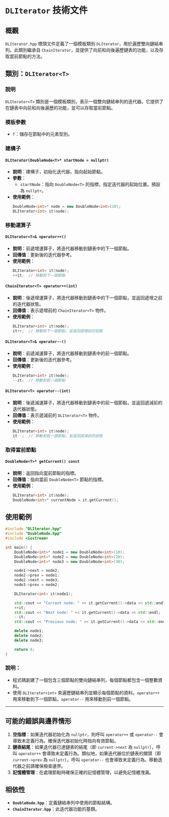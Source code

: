 # `DLIterator` 技術文件

## 概觀

`DLIterator.hpp` 標頭文件定義了一個模板類別 `DLIterator`，用於遍歷雙向鏈結串列。此類別繼承自 `ChainIterator`，並提供了向前和向後遍歷鏈表的功能，以及存取當前節點的方法。

## 類別：`DLIterator<T>`

### 說明
`DLIterator<T>` 類別是一個模板類別，表示一個雙向鏈結串列的迭代器。它提供了在鏈表中向前和向後遍歷的功能，並可以存取當前節點。

### 模板參數
- `T`：儲存在節點中的元素型別。

### 建構子

#### `DLIterator(DoubleNode<T>* startNode = nullptr)`
- **說明**：建構子，初始化迭代器，指向起始節點。
- **參數**：
  - `startNode`：指向 `DoubleNode<T>` 的指標，指定迭代器的起始位置。預設為 `nullptr`。
- **使用範例**：
  ```cpp
  DoubleNode<int>* node = new DoubleNode<int>(10);
  DLIterator<int> it(node);
  ```

### 移動運算子

#### `DLIterator<T>& operator++()`
- **說明**：前遞增運算子，將迭代器移動到鏈表中的下一個節點。
- **回傳值**：更新後的迭代器參考。
- **使用範例**：
  ```cpp
  DLIterator<int> it(node);
  ++it;  // 移動到下一個節點
  ```

#### `ChainIterator<T> operator++(int)`
- **說明**：後遞增運算子，將迭代器移動到鏈表中的下一個節點，並返回遞增之前的迭代器狀態。
- **回傳值**：表示遞增前的 `ChainIterator<T>` 物件。
- **使用範例**：
  ```cpp
  DLIterator<int> it(node);
  it++;  // 移動到下一個節點，並返回遞增前的狀態
  ```

#### `DLIterator<T>& operator--()`
- **說明**：前遞減運算子，將迭代器移動到鏈表中的前一個節點。
- **回傳值**：更新後的迭代器參考。
- **使用範例**：
  ```cpp
  DLIterator<int> it(node);
  --it;  // 移動到前一個節點
  ```

#### `DLIterator<T> operator--(int)`
- **說明**：後遞減運算子，將迭代器移動到鏈表中的前一個節點，並返回遞減前的迭代器狀態。
- **回傳值**：表示遞減前的 `DLIterator<T>` 物件。
- **使用範例**：
  ```cpp
  DLIterator<int> it(node);
  it--;  // 移動到前一個節點，並返回遞減前的狀態
  ```

### 取得當前節點

#### `DoubleNode<T>* getCurrent() const`
- **說明**：返回指向當前節點的指標。
- **回傳值**：指向當前 `DoubleNode<T>` 節點的指標。
- **使用範例**：
  ```cpp
  DLIterator<int> it(node);
  DoubleNode<int>* currentNode = it.getCurrent();
  ```

## 使用範例

```cpp
#include "DLIterator.hpp"
#include "DoubleNode.hpp"
#include <iostream>

int main() {
    DoubleNode<int>* node1 = new DoubleNode<int>(10);
    DoubleNode<int>* node2 = new DoubleNode<int>(20);
    DoubleNode<int>* node3 = new DoubleNode<int>(30);

    node1->next = node2;
    node2->prev = node1;
    node2->next = node3;
    node3->prev = node2;

    DLIterator<int> it(node1);

    std::cout << "Current node: " << it.getCurrent()->data << std::endl;  // 輸出: 10
    ++it;
    std::cout << "Next node: " << it.getCurrent()->data << std::endl;     // 輸出: 20
    --it;
    std::cout << "Previous node: " << it.getCurrent()->data << std::endl; // 輸出: 10

    delete node1;
    delete node2;
    delete node3;

    return 0;
}
```

### 說明：
- 程式碼創建了一個包含三個節點的雙向鏈結串列，每個節點都包含一個整數資料。
- 使用 `DLIterator<int>` 來遍歷鏈結串列並顯示每個節點的資料。`operator++` 用來移動到下一個節點，`operator--` 用來移動到前一個節點。

---

## 可能的錯誤與邊界情形

1. **空指標**：如果迭代器初始化為 `nullptr`，則呼叫 `operator++` 或 `operator--` 會導致未定義行為。確保迭代器初始化時指向有效節點。
2. **鏈表結尾**：如果迭代器已達鏈表的結尾（即 `current->next` 為 `nullptr`），呼叫 `operator++` 會導致未定義行為。類似地，如果迭代器位於鏈表的開頭（即 `current->prev` 為 `nullptr`），呼叫 `operator--` 也會導致未定義行為。移動迭代器之前請確保檢查邊界。
3. **記憶體管理**：在處理節點時確保正確的記憶體管理，以避免記憶體洩漏。

## 相依性

- **`DoubleNode.hpp`**：定義鏈結串列中使用的節點結構。
- **`ChainIterator.hpp`**：此迭代器功能的基類。
